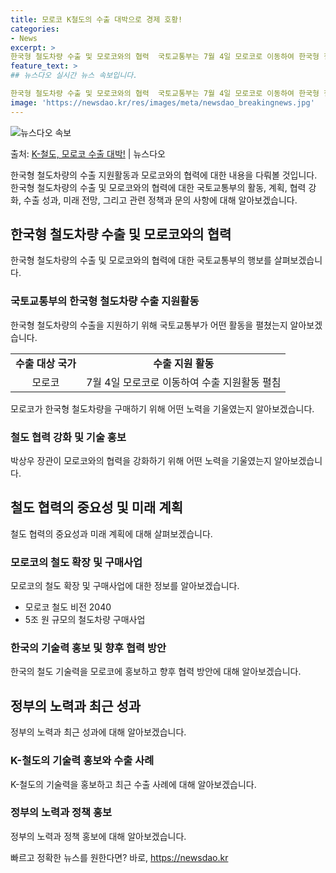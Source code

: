 ```yaml
---
title: 모로코 K철도의 수출 대박으로 경제 호황!
categories:
- News
excerpt: >
한국형 철도차량 수출 및 모로코와의 협력  국토교통부는 7월 4일 모로코로 이동하여 한국형 철도차량의 수출 …
feature_text: >
## 뉴스다오 실시간 뉴스 속보입니다.

한국형 철도차량 수출 및 모로코와의 협력  국토교통부는 7월 4일 모로코로 이동하여 한국형 철도차량의 수출 …
image: 'https://newsdao.kr/res/images/meta/newsdao_breakingnews.jpg'
---
```


![뉴스다오 속보](https://newsdao.kr/res/images/meta/newsdao_breakingnews.jpg)

<p>출처: <a href="https://newsdao.kr/4646" rel="dofollow">K-철도, 모로코 수출 대박!</a> | 뉴스다오</p>

<p data-ke-size="size16">한국형 철도차량의 수출 지원활동과 모로코와의 협력에 대한 내용을 다뤄볼 것입니다. 한국형 철도차량의 수출 및 모로코와의 협력에 대한 국토교통부의 활동, 계획, 협력 강화, 수출 성과, 미래 전망, 그리고 관련 정책과 문의 사항에 대해 알아보겠습니다.</p>
<h2 data-ke-size="size26">한국형 철도차량 수출 및 모로코와의 협력</h2>
<p data-ke-size="size16">한국형 철도차량의 수출 및 모로코와의 협력에 대한 국토교통부의 행보를 살펴보겠습니다.</p>
<h3 data-ke-size="size24">국토교통부의 한국형 철도차량 수출 지원활동</h3>
<p data-ke-size="size16">한국형 철도차량의 수출을 지원하기 위해 국토교통부가 어떤 활동을 펼쳤는지 알아보겠습니다.</p>
<table>
  <tr>
    <td style="text-align: center; height: 17px;"><b>수출 대상 국가</b></td>
    <td style="text-align: center; height: 17px;"><b>수출 지원 활동</b></td>
  </tr>
  <tr>
    <td style="text-align: center; height: 17px;">모로코</td>
    <td style="text-align: center; height: 17px;">7월 4일 모로코로 이동하여 수출 지원활동 펼침</td>
  </tr>
</table>
<p data-ke-size="size16">모로코가 한국형 철도차량을 구매하기 위해 어떤 노력을 기울였는지 알아보겠습니다.</p>
<h3 data-ke-size="size24">철도 협력 강화 및 기술 홍보</h3>
<p data-ke-size="size16">박상우 장관이 모로코와의 협력을 강화하기 위해 어떤 노력을 기울였는지 알아보겠습니다.</p>
<h2 data-ke-size="size26">철도 협력의 중요성 및 미래 계획</h2>
<p data-ke-size="size16">철도 협력의 중요성과 미래 계획에 대해 살펴보겠습니다.</p>
<h3 data-ke-size="size24">모로코의 철도 확장 및 구매사업</h3>
<p data-ke-size="size16">모로코의 철도 확장 및 구매사업에 대한 정보를 알아보겠습니다.</p>
<ul>
  <li>모로코 철도 비전 2040</li>
  <li>5조 원 규모의 철도차량 구매사업</li>
</ul>
<h3 data-ke-size="size24">한국의 기술력 홍보 및 향후 협력 방안</h3>
<p data-ke-size="size16">한국의 철도 기술력을 모로코에 홍보하고 향후 협력 방안에 대해 알아보겠습니다.</p>
<h2 data-ke-size="size26">정부의 노력과 최근 성과</h2>
<p data-ke-size="size16">정부의 노력과 최근 성과에 대해 알아보겠습니다.</p>
<h3 data-ke-size="size24">K-철도의 기술력 홍보와 수출 사례</h3>
<p data-ke-size="size16">K-철도의 기술력을 홍보하고 최근 수출 사례에 대해 알아보겠습니다.</p>
<h3 data-ke-size="size24">정부의 노력과 정책 홍보</h3>
<p data-ke-size="size16">정부의 노력과 정책 홍보에 대해 알아보겠습니다.</p> 

빠르고 정확한 뉴스를 원한다면? 바로, <a href="https://newsdao.kr" rel="dofollow">https://newsdao.kr</a>


    
